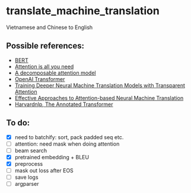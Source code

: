 # translate_machine_translation
Vietnamese and Chinese to English 
## Possible references:
- [BERT](https://arxiv.org/pdf/1810.04805.pdf)
- [Attention is all you need](https://arxiv.org/pdf/1706.03762.pdf)
- [A decomposable attention model](https://arxiv.org/pdf/1606.01933.pdf)
- [OpenAI Transformer](https://s3-us-west-2.amazonaws.com/openai-assets/research-covers/language-unsupervised/language_understanding_paper.pdf)
- [Training Deeper Neural Machine Translation Models with Transparent Attention](http://aclweb.org/anthology/D18-1338)
- [Effective Approaches to Attention-based Neural Machine Translation](https://arxiv.org/pdf/1508.04025.pdf)
- [Harvardnlp, The Annotated Transformer](http://nlp.seas.harvard.edu/2018/04/03/attention.html)

## To do:
- [x] need to batchify: sort, pack padded seq etc.
- [ ] attention: need mask when doing attention
- [ ] beam search
- [x] pretrained embedding + BLEU
- [x] preprocess
- [ ] mask out loss after EOS
- [ ] save logs
- [ ] argparser
